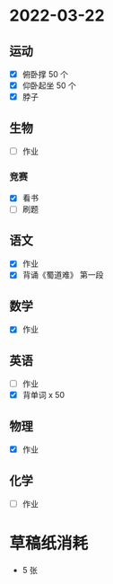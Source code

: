 # **2022-03-22**

## 运动

- [x] 俯卧撑 50 个
- [x] 仰卧起坐 50 个
- [x] 脖子

## 生物
- [ ] 作业

### 竞赛
- [x] 看书
- [ ] 刷题

## 语文
- [x] 作业
- [x] 背诵《蜀道难》 第一段

## 数学
- [x] 作业

## 英语
- [ ] 作业
- [x] 背单词 x 50

## 物理
- [x] 作业

## 化学
- [ ] 作业

# 草稿纸消耗

- 5 张
